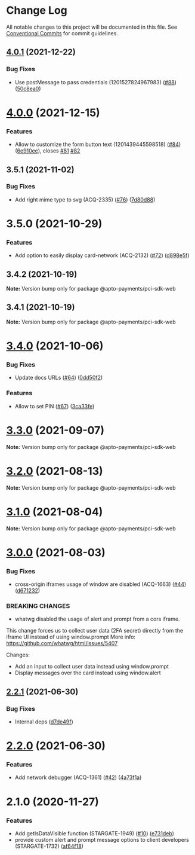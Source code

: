 # Change Log

All notable changes to this project will be documented in this file.
See [Conventional Commits](https://conventionalcommits.org) for commit guidelines.

## [4.0.1](https://github.com/AptoPayments/apto-pci-sdk-web/compare/v4.0.0...v4.0.1) (2021-12-22)


### Bug Fixes

* Use postMessage to pass credentials (1201527824967983) ([#88](https://github.com/AptoPayments/apto-pci-sdk-web/issues/88)) ([50c8ea0](https://github.com/AptoPayments/apto-pci-sdk-web/commit/50c8ea0faacc33cf860b4c9a1d66e897a97b8a09))





# [4.0.0](https://github.com/AptoPayments/apto-pci-sdk-web/compare/v3.5.1...v4.0.0) (2021-12-15)


### Features

* Allow to customize the form button text (1201439445598518) ([#84](https://github.com/AptoPayments/apto-pci-sdk-web/issues/84)) ([6e910ee](https://github.com/AptoPayments/apto-pci-sdk-web/commit/6e910ee7b5abb7120b982e48678a9225390ccbe2)), closes [#81](https://github.com/AptoPayments/apto-pci-sdk-web/issues/81) [#82](https://github.com/AptoPayments/apto-pci-sdk-web/issues/82)





## 3.5.1 (2021-11-02)


### Bug Fixes

* Add right mime type to svg (ACQ-2335) ([#76](https://github.com/AptoPayments/apto-pci-sdk-web/issues/76)) ([7d80d88](https://github.com/AptoPayments/apto-pci-sdk-web/commit/7d80d889116d3481892dc8a1b0940904a81a944f))





# 3.5.0 (2021-10-29)


### Features

* Add option to easily display card-network (ACQ-2132) ([#72](https://github.com/AptoPayments/apto-pci-sdk-web/issues/72)) ([d898e5f](https://github.com/AptoPayments/apto-pci-sdk-web/commit/d898e5ff8eb49b7503b33bfd0e234754b6a28d7e))





## 3.4.2 (2021-10-19)

**Note:** Version bump only for package @apto-payments/pci-sdk-web





## 3.4.1 (2021-10-19)

**Note:** Version bump only for package @apto-payments/pci-sdk-web





# [3.4.0](https://github.com/AptoPayments/apto-pci-sdk-web/compare/v3.3.0...v3.4.0) (2021-10-06)


### Bug Fixes

* Update docs URLs ([#64](https://github.com/AptoPayments/apto-pci-sdk-web/issues/64)) ([0dd50f2](https://github.com/AptoPayments/apto-pci-sdk-web/commit/0dd50f2f384d04211b2166121fd4c0e5fc688c10))


### Features

* Allow to set PIN ([#67](https://github.com/AptoPayments/apto-pci-sdk-web/issues/67)) ([3ca33fe](https://github.com/AptoPayments/apto-pci-sdk-web/commit/3ca33fe76420fbe05909d5159e6cb1d0fa8774d2))





# [3.3.0](https://github.com/AptoPayments/apto-pci-sdk-web/compare/v3.2.0...v3.3.0) (2021-09-07)

**Note:** Version bump only for package @apto-payments/pci-sdk-web





# [3.2.0](https://github.com/AptoPayments/apto-pci-sdk-web/compare/v3.1.0...v3.2.0) (2021-08-13)

**Note:** Version bump only for package @apto-payments/pci-sdk-web





# [3.1.0](https://github.com/AptoPayments/apto-pci-sdk-web/compare/v3.0.0...v3.1.0) (2021-08-04)

**Note:** Version bump only for package @apto-payments/pci-sdk-web





# [3.0.0](https://github.com/AptoPayments/apto-pci-sdk-web/compare/v2.2.1...v3.0.0) (2021-08-03)


### Bug Fixes

* cross-origin iframes usage of window are disabled (ACQ-1663) ([#44](https://github.com/AptoPayments/apto-pci-sdk-web/issues/44)) ([d671232](https://github.com/AptoPayments/apto-pci-sdk-web/commit/d6712327399e321824977408b17bdceb689c2482))


### BREAKING CHANGES

* whatwg disabled the usage of alert and prompt from a cors iframe.  

This change forces us to collect user data (2FA secret) directly from the iframe UI instead of using window.prompt
More info: https://github.com/whatwg/html/issues/5407 

Changes:
- Add an input to collect user data instead using window.prompt
- Display messages over the card instead using window.alert





## [2.2.1](https://github.com/AptoPayments/apto-pci-sdk-web/compare/v2.2.0...v2.2.1) (2021-06-30)


### Bug Fixes

* Internal deps ([d7de49f](https://github.com/AptoPayments/apto-pci-sdk-web/commit/d7de49fb1b7a70f775cfa0e102d648666a8d3d07))





# [2.2.0](https://github.com/AptoPayments/apto-pci-sdk-web/compare/v2.1.0...v2.2.0) (2021-06-30)


### Features

* Add network debugger (ACQ-1361) ([#42](https://github.com/AptoPayments/apto-pci-sdk-web/issues/42)) ([4a73f1a](https://github.com/AptoPayments/apto-pci-sdk-web/commit/4a73f1ab6d83e81034c97f1d9e052c812bb04c65))





# 2.1.0 (2020-11-27)


### Features

* Add getIsDataVisible function (STARGATE-1949) ([#10](https://github.com/AptoPayments/apto-pci-sdk-web/issues/10)) ([e731deb](https://github.com/AptoPayments/apto-pci-sdk-web/commit/e731debeac1db543a163e09eda8dad48e3cc0238))
* provide custom alert and prompt message options to client developers (STARGATE-1732) ([af64f18](https://github.com/AptoPayments/apto-pci-sdk-web/commit/af64f18bc67d1413882cc56faf2629bb51b774ec))
